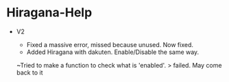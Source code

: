 # Hiragana-Help

  - V2
  
      +  Fixed a massive error, missed because unused. Now fixed.
      +  Added Hiragana with dakuten. Enable/Disable the same way.
      
      ~Tried to make a function to check what is 'enabled'.
        > failed. May come back to it
